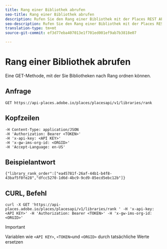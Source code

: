 ```yaml
---
title: Rang einer Bibliothek abrufen
seo-title: Rang einer Bibliothek abrufen
description: Rufen Sie den Rang einer Bibliothek mit der Places REST API ab.
seo-description: Rufen Sie den Rang einer Bibliothek mit der Places REST API ab.
translation-type: tm+mt
source-git-commit: ef3d77eba407013e1f701ed001ef9ab7b3818e07

---
```



# Rang einer Bibliothek abrufen

Eine GET-Methode, mit der Sie Bibliotheken nach Rang ordnen können.

## Anfrage

`GET https://api-places.adobe.io/places/placesapi/v1/libraries/rank`

## Kopfzeilen

```
-H Content-Type: application/JSON  
-H 'Authorization: Bearer <TOKEN>'  
-H 'x-api-key: <API KEY>'  
-H 'x-gw-ims-org-id: <ORGID>'  
-H 'Accept-Language: en-US'
```

## Beispielantwort

```
{"library_rank_order":["ea45781f-26af-44b1-b4f8-43baf5f0fe28","dfcc5270-1d6d-4bc9-9cd9-85ecd5ebc12b"]}
```

## CURL, Befehl

```
curl -X GET 'https://api-places.adobe.io/places/placesapi/v1/libraries/rank ' -H 'x-api-key: <API KEY>' -H 'Authorization: Bearer <TOKEN>' -H 'x-gw-ims-org-id: <ORGID>'
```

>[!IMPORTANT]
>
>Variablen wie `<API KEY>`, `<TOKEN>`und `<ORGID>` durch tatsächliche Werte ersetzen

